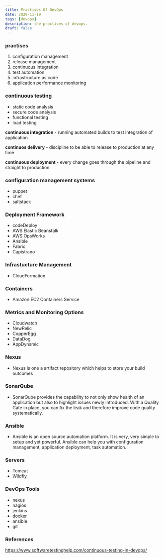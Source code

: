 ```yaml
---
title: Practises Of DevOps
date: 2020-11-19
tags: [devops]
description: the practices of devops.
draft: false
---
```


### practises
1. configuration management
2. release management
3. continuous integration
4. test automation
5. infrastructure as code
6. application performance monitoring


### continuous testing
- static code analysis
- secure code analysis
- functional testing
- load testing

**continuous integration** - running automated builds to test integration of application

**continuos delivery** - discipline to be able to release to production at any time

**continuous deployment** - every change goes through the pipeline and straight to production

### configuration management systems
- puppet
- chef
- saltstack

### Deployment Framework
- codeDeploy
- AWS Elastic Beanstalk
- AWS OpsWorks
- Ansible
- Fabric
- Capistrano

### Infrastucture Management
- CloudFormation

### Containers
- Amazon EC2 Containers Service

### Metrics and Monitoring Options
- Cloudwatch
- NewRelic
- CopperEgg
- DataDog
- AppDynsmic

### Nexus
- Nexus is one a artifact repository which helps to store your build outcomes

### SonarQube
- SonarQube provides the capability to not only show health of an application but also to highlight issues newly introduced. With a Quality Gate in place, you can fix the leak and therefore improve code quality systematically.

### Ansible
- Ansible is an open source automation platform. It is very, very simple to setup and yet powerful. Ansible can help you with configuration management, application deployment, task automation.

### Servers
- Tomcat
- Wildfly



### DevOps Tools
- nexus
- nagios
- jenkins
- docker
- ansible
- git

### References
https://www.softwaretestinghelp.com/continuous-testing-in-devops/
